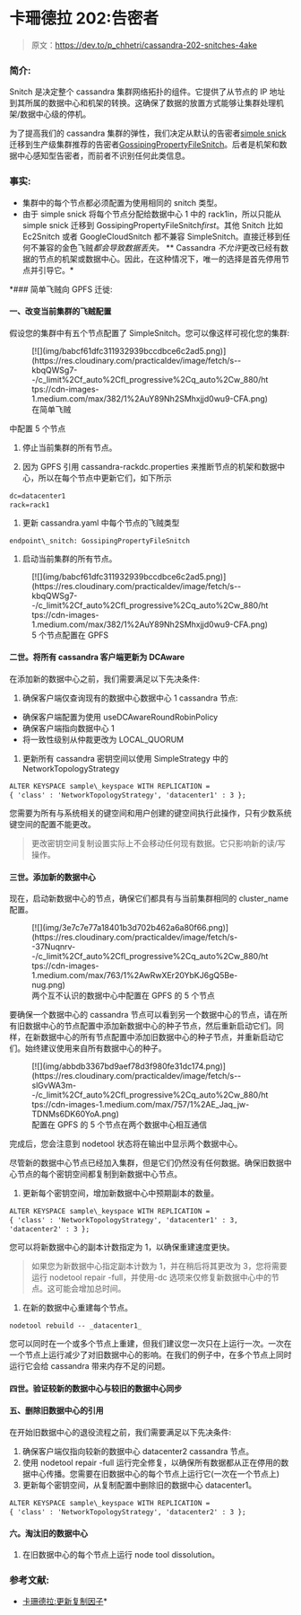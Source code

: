 # 卡珊德拉 202:告密者

> 原文：<https://dev.to/p_chhetri/cassandra-202-snitches-4ake>

### 简介:

Snitch 是决定整个 cassandra 集群网络拓扑的组件。它提供了从节点的 IP 地址到其所属的数据中心和机架的转换。这确保了数据的放置方式能够让集群处理机架/数据中心级的停机。

为了提高我们的 cassandra 集群的弹性，我们决定从默认的告密者[simple snick](https://docs.datastax.com/en/cassandra/3.0/cassandra/architecture/archSnitchSimple.html)迁移到生产级集群推荐的告密者[GossipingPropertyFileSnitch](https://docs.datastax.com/en/cassandra/3.0/cassandra/architecture/archsnitchGossipPF.html)。后者是机架和数据中心感知型告密者，而前者不识别任何此类信息。

### 事实:

*   集群中的每个节点都必须配置为使用相同的 snitch 类型。
*   由于 simple snick 将每个节点分配给数据中心 1 中的 rack1in，所以只能从 simple snick 迁移到 GossipingPropertyFileSnitch*first*。其他 Snitch 比如 Ec2Snitch 或者 GoogleCloudSnitch 都不兼容 SimpleSnitch。直接迁移到任何不兼容的金色飞贼*都会导致数据丢失。*
**   Cassandra *不允许*更改已经有数据的节点的机架或数据中心。因此，在这种情况下，唯一的选择是首先停用节点并引导它。*

 *### 简单飞贼向 GPFS 迁徙:

#### 一、改变当前集群的飞贼配置

假设您的集群中有五个节点配置了 SimpleSnitch。您可以像这样可视化您的集群:

<figure>[![](img/babcf61dfc311932939bccdbce6c2ad5.png)](https://res.cloudinary.com/practicaldev/image/fetch/s--kbqQWSg7--/c_limit%2Cf_auto%2Cfl_progressive%2Cq_auto%2Cw_880/https://cdn-images-1.medium.com/max/382/1%2AuY89Nh2SMhxjjd0wu9-CFA.png) 

<figcaption>在简单飞贼</figcaption>

</figure>

中配置 5 个节点

1.  停止当前集群的所有节点。

2.  因为 GPFS 引用 cassandra-rackdc.properties 来推断节点的机架和数据中心，所以在每个节点中更新它们，如下所示

```
dc=datacenter1
rack=rack1 
```

1.  更新 cassandra.yaml 中每个节点的飞贼类型

```
endpoint\_snitch: GossipingPropertyFileSnitch 
```

1.  启动当前集群的所有节点。

<figure>[![](img/babcf61dfc311932939bccdbce6c2ad5.png)](https://res.cloudinary.com/practicaldev/image/fetch/s--kbqQWSg7--/c_limit%2Cf_auto%2Cfl_progressive%2Cq_auto%2Cw_880/https://cdn-images-1.medium.com/max/382/1%2AuY89Nh2SMhxjjd0wu9-CFA.png) 

<figcaption>5 个节点配置在 GPFS</figcaption>

</figure>

#### 二世。将所有 cassandra 客户端更新为 DCAware

在添加新的数据中心之前，我们需要满足以下先决条件:

1.  确保客户端仅查询现有的数据中心数据中心 1 cassandra 节点:

*   确保客户端配置为使用 useDCAwareRoundRobinPolicy
*   确保客户端指向数据中心 1
*   将一致性级别从仲裁更改为 LOCAL_QUORUM

1.  更新所有 cassandra 密钥空间以使用 SimpleStrategy 中的 NetworkTopologyStrategy

```
ALTER KEYSPACE sample\_keyspace WITH REPLICATION =
{ 'class' : 'NetworkTopologyStrategy', 'datacenter1' : 3 }; 
```

您需要为所有与系统相关的键空间和用户创建的键空间执行此操作，只有少数系统键空间的配置不能更改。

> 更改密钥空间复制设置实际上不会移动任何现有数据。它只影响新的读/写操作。

#### 三世。添加新的数据中心

现在，启动新数据中心的节点，确保它们都具有与当前集群相同的 cluster_name 配置。

<figure>[![](img/3e7c7e77a18401b3d702b462a6a80f66.png)](https://res.cloudinary.com/practicaldev/image/fetch/s--37Nuqnrv--/c_limit%2Cf_auto%2Cfl_progressive%2Cq_auto%2Cw_880/https://cdn-images-1.medium.com/max/763/1%2AwRwXEr20YbKJ6gQ5Be-nug.png) 

<figcaption>两个互不认识的数据中心中配置在 GPFS 的 5 个节点</figcaption>

</figure>

要确保一个数据中心的 cassandra 节点可以看到另一个数据中心的节点，请在所有旧数据中心的节点配置中添加新数据中心的种子节点，然后重新启动它们。同样，在新数据中心的所有节点配置中添加旧数据中心的种子节点，并重新启动它们。始终建议使用来自所有数据中心的种子。

<figure>[![](img/abbdb3367bd9aef78d3f980fe31dc174.png)](https://res.cloudinary.com/practicaldev/image/fetch/s--slGvWA3m--/c_limit%2Cf_auto%2Cfl_progressive%2Cq_auto%2Cw_880/https://cdn-images-1.medium.com/max/757/1%2AE_Jaq_jw-TDNMs6DK60YoA.png) 

<figcaption>配置在 GPFS 的 5 个节点在两个数据中心相互通信</figcaption>

</figure>

完成后，您会注意到 nodetool 状态将在输出中显示两个数据中心。

尽管新的数据中心节点已经加入集群，但是它们仍然没有任何数据。确保旧数据中心节点的每个密钥空间都复制到新数据中心节点。

1.  更新每个密钥空间，增加新数据中心中预期副本的数量。

```
ALTER KEYSPACE sample\_keyspace WITH REPLICATION =
{ 'class' : 'NetworkTopologyStrategy', 'datacenter1' : 3, 'datacenter2' : 3 }; 
```

您可以将新数据中心的副本计数指定为 1，以确保重建速度更快。

> 如果您为新数据中心指定副本计数为 1，并在稍后将其更改为 3，您将需要运行 nodetool repair -full，并使用-dc 选项来仅修复新数据中心中的节点。这可能会增加总时间。

1.  在新的数据中心重建每个节点。

```
nodetool rebuild -- _datacenter1_ 
```

您可以同时在一个或多个节点上重建，但我们建议您一次只在上运行一次。一次在一个节点上运行减少了对旧数据中心的影响。在我们的例子中，在多个节点上同时运行它会给 cassandra 带来内存不足的问题。

#### 四世。验证较新的数据中心与较旧的数据中心同步

#### 五、删除旧数据中心的引用

在开始旧数据中心的退役流程之前，我们需要满足以下先决条件:

1.  确保客户端仅指向较新的数据中心 datacenter2 cassandra 节点。
2.  使用 nodetool repair -full 运行完全修复，以确保所有数据都从正在停用的数据中心传播。您需要在旧数据中心的每个节点上运行它(一次在一个节点上)
3.  更新每个密钥空间，从复制配置中删除旧的数据中心 datacenter1。

```
ALTER KEYSPACE sample\_keyspace WITH REPLICATION =
{ 'class' : 'NetworkTopologyStrategy', 'datacenter2' : 3 }; 
```

#### 六。淘汰旧的数据中心

1.  在旧数据中心的每个节点上运行 node tool dissolution。

### 参考文献:

*   [卡珊德拉:更新复制因子](https://docs.datastax.com/en/cql/3.3/cql/cql_using/useUpdateKeyspaceRF.html)*